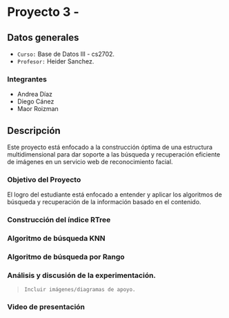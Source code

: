 # Proyecto 3 - 

## Datos generales
- `Curso:` Base de Datos III - cs2702.
- `Profesor:` Heider Sanchez.

### Integrantes
- Andrea Díaz
- Diego Cánez
- Maor Roizman

## Descripción
Este proyecto está enfocado a la construcción óptima de una estructura multidimensional para dar soporte a las búsqueda y recuperación eficiente de imágenes en un servicio web de reconocimiento facial.

### Objetivo del Proyecto
El logro del estudiante está enfocado a entender y aplicar los algoritmos de búsqueda y recuperación de la información basado en el contenido.

### Construcción del índice RTree

### Algoritmo de búsqueda KNN

### Algoritmo de búsqueda por Rango

### Análisis y discusión de la experimentación.
> `Incluir imágenes/diagramas de apoyo.`

### Video de presentación
